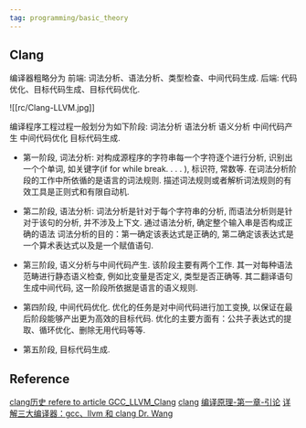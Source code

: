 ```yaml
---
tag: programming/basic_theory
---
```


## Clang
编译器粗略分为
前端: 词法分析、语法分析、类型检查、中间代码生成. 
后端: 代码优化、目标代码生成、目标代码优化. 

![[rc/Clang-LLVM.jpg]]

编译程序工程过程一般划分为如下阶段: 词法分析 语法分析 语义分析 中间代码产生 中间代码优化 目标代码生成.

* 第一阶段, 词法分析: 对构成源程序的字符串每一个字符逐个进行分析, 识别出一个个单词, 如关键字(if for while break. . . . ), 标识符, 常数等. 
    在词法分析阶段的工作中所依循的是语言的词法规则. 描述词法规则或者解析词法规则的有效工具是正则式和有限自动机. 

* 第二阶段, 语法分析: 词法分析是针对于每个字符串的分析, 而语法分析则是针对于该句的分析, 并不涉及上下文. 通过语法分析, 确定整个输入串是否构成正确的语法
    词法分析的目的：第一确定该表达式是正确的, 第二确定该表达式是一个算术表达式以及是一个赋值语句. 

* 第三阶段, 语义分析与中间代码产生.
    该阶段主要有两个工作. 其一对每种语法范畴进行静态语义检查, 例如比变量是否定义, 类型是否正确等. 其二翻译语句生成中间代码, 这一阶段所依据是语言的语义规则. 

* 第四阶段, 中间代码优化. 优化的任务是对中间代码进行加工变换, 以保证在最后阶段能够产出更为高效的目标代码. 优化的主要方面有：公共子表达式的提取、循环优化、删除无用代码等等. 

* 第五阶段, 目标代码生成. 

## Reference
[clang历史 refere to article GCC_LLVM_Clang](https://www.cnblogs.com/qoakzmxncb/archive/2013/04/18/3029105.html)
[clang](https://clang.llvm.org/docs/CommandGuide/clang.html)
[编译原理-第一章-引论](https://zhuanlan.zhihu.com/p/104655477)
[详解三大编译器：gcc、llvm 和 clang Dr. Wang](https://zhuanlan.zhihu.com/p/357803433)